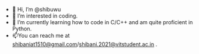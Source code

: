 - 👋 Hi, I’m @shibuwu
- 👀 I’m interested in coding.
- 🌱 I’m currently learning how to code in C/C++ and am quite proficient in Python.
- 📫You can reach me at shibaniat1510@gmail.com/shibani.2021@vitstudent.ac.in .

<!---
shibuwu/shibuwu is a ✨ special ✨ repository because its `README.md` (this file) appears on your GitHub profile.
You can click the Preview link to take a look at your changes.
--->
